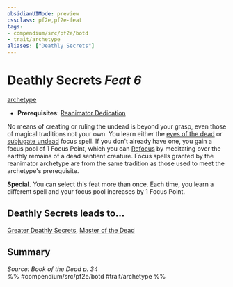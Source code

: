```yaml
---
obsidianUIMode: preview
cssclass: pf2e,pf2e-feat
tags:
- compendium/src/pf2e/botd
- trait/archetype
aliases: ["Deathly Secrets"]
---
```

# Deathly Secrets  *Feat 6*  
[archetype](../../Rules/traits/archetype.md)  

- **Prerequisites**: [Reanimator Dedication](reanimator-dedication-botd.md)

No means of creating or ruling the undead is beyond your grasp, even those of magical traditions not your own. You learn either the [eyes of the dead](../spells/eyes-of-the-dead-botd.md) or [subjugate undead](../spells/subjugate-undead-botd.md) focus spell. If you don't already have one, you gain a focus pool of 1 Focus Point, which you can [Refocus](../../Rules/actions/refocus.md) by meditating over the earthly remains of a dead sentient creature. Focus spells granted by the reanimator archetype are from the same tradition as those used to meet the archetype's prerequisite.

**Special.** You can select this feat more than once. Each time, you learn a different spell and your focus pool increases by 1 Focus Point.

## Deathly Secrets leads to...

[Greater Deathly Secrets](greater-deathly-secrets-botd.md), [Master of the Dead](master-of-the-dead-botd.md)

## Summary

*Source: Book of the Dead p. 34*  
%% #compendium/src/pf2e/botd #trait/archetype %%